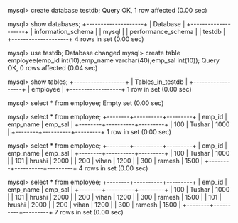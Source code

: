 mysql> create database testdb;
Query OK, 1 row affected (0.00 sec)

mysql> show databases;
+--------------------+
| Database           |
+--------------------+
| information_schema |
| mysql              |
| performance_schema |
| testdb             |
+--------------------+
4 rows in set (0.00 sec)

mysql> use testdb;
Database changed
mysql> create table employee(emp_id int(10),emp_name varchar(40),emp_sal int(10));
Query OK, 0 rows affected (0.04 sec)

mysql> show tables;
+------------------+
| Tables_in_testdb |
+------------------+
| employee         |
+------------------+
1 row in set (0.00 sec)

mysql> select * from employee;
Empty set (0.00 sec)

mysql> select * from employee;
+--------+----------+---------+
| emp_id | emp_name | emp_sal |
+--------+----------+---------+
|    100 | Tushar   |    1000 |
+--------+----------+---------+
1 row in set (0.00 sec)

mysql> select * from employee;
+--------+----------+---------+
| emp_id | emp_name | emp_sal |
+--------+----------+---------+
|    100 | Tushar   |    1000 |
|    101 | hrushi   |    2000 |
|    200 | vihan    |    1200 |
|    300 | ramesh   |    1500 |
+--------+----------+---------+
4 rows in set (0.00 sec)

mysql> select * from employee;
+--------+----------+---------+
| emp_id | emp_name | emp_sal |
+--------+----------+---------+
|    100 | Tushar   |    1000 |
|    101 | hrushi   |    2000 |
|    200 | vihan    |    1200 |
|    300 | ramesh   |    1500 |
|    101 | hrushi   |    2000 |
|    200 | vihan    |    1200 |
|    300 | ramesh   |    1500 |
+--------+----------+---------+
7 rows in set (0.00 sec)

